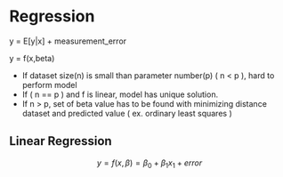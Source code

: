 # Regression

y = E[y|x] + measurement_error

y = f(x,beta)

- If dataset size(n) is small than parameter number(p) ( n < p ), hard to perform model
- If ( n == p ) and f is linear, model has unique solution.
- If n > p, set of beta value has to be found with minimizing distance dataset and predicted value ( ex. ordinary least squares )

## Linear Regression

$$ y = f(x,\beta) = \beta_0 + \beta_1 x_1 + error $$